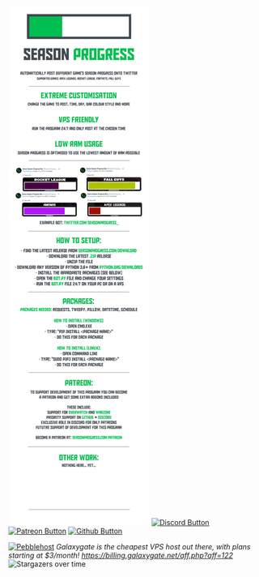 ![README](/Assets/banner.png)
[![Discord Button](https://keig.tk/3zh5e6.png)](https://discord.com/invite/ssbffGjxyW) [![Patreon Button](https://keig.tk/0gb6p8.png)](https://patreon.com/thomaskeig_) [![Github Button](https://keig.tk/xipu7j.png)](https://github.com/thomaskeig)

[![Pebblehost](https://pebblehost.com/src/img/branding/banner1.gif)](https://billing.pebblehost.com/aff.php?aff=1195)
*Galaxygate is the cheapest VPS host out there, with plans starting at $3/month! https://billing.galaxygate.net/aff.php?aff=122*
![Stargazers over time](https://starchart.cc/thomaskeig/SeasonProgress.svg)

